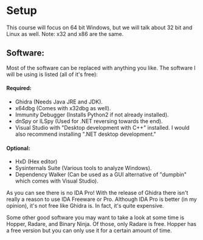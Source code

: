 # Setup
This course will focus on 64 bit Windows, but we will talk about 32 bit and Linux as well. Note: x32 and x86 are the same.

## Software:
Most of the software can be replaced with anything you like. The software I will be using is listed (all of it's free):  
#### Required:
* Ghidra (Needs Java JRE and JDK).
* x64dbg (Comes with x32dbg as well).
* Immunity Debugger (Installs Python2 if not already installed).
* dnSpy or ILSpy (Used for .NET reversing towards the end).
* Visual Studio with "Desktop development with C++" installed. I would also recommend installing ".NET desktop development."
#### Optional:
* HxD (Hex editor)
* Sysinternals Suite (Various tools to analyze Windows).
* Dependency Walker (Can be used as a GUI alternative of "dumpbin" which comes with Visual Studio).

As you can see there is no IDA Pro! With the release of Ghidra there isn't really a reason to use IDA Freeware or Pro. Although IDA Pro is better (in my opinion), it's not free like Ghidra is. In fact, it's quite expensive.

Some other good software you may want to take a look at some time is Hopper, Radare, and Binary Ninja. Of those, only Radare is free. Hopper has a free version but you can only use it for a certain amount of time.